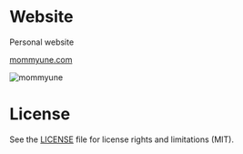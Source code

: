 # Website
Personal website 

[mommyune.com](https://mommyune.com/)

![mommyune](https://github.com/mommyune/website/assets/99808967/88301238-cf9d-4296-8204-b8e1cb801ce3)

# License

See the [LICENSE](LICENSE) file for license rights and limitations (MIT).
